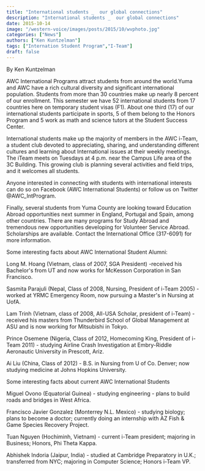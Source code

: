 ```yaml
---
title: "International students _  our global connections"
description: "International students _  our global connections"
date: 2015-10-14
image: "/western-voice/images/posts/2015/10/wvphoto.jpg"
categories: ["News"]
authors: ["Ken Kuntzelman"]
tags: ["Internation Student Program","I-Team"]
draft: false
---
```

By Ken Kuntzelman

AWC International Programs attract students from around the world.Yuma and AWC have a rich cultural diversity and significant international population. Students from more than 30 countries make up nearly 8 percent of our enrollment. This semester we have 52 international students from 17 countries here on temporary student visas (F1). About one third (17) of our international students participate in sports, 5 of them belong to the Honors Program and 5 work as math and science tutors at the Student Success Center.

International students make up the majority of members in the AWC i-Team, a student club devoted to appreciating, sharing, and understanding different cultures and learning about International issues at their weekly meetings. The iTeam meets on Tuesdays at 4 p.m. near the Campus Life area of the 3C Building. This growing club is planning several activities and field trips, and it welcomes all students.

Anyone interested in connecting with students with international interests can do so on Facebook (AWC International Students) or follow us on Twitter @AWC_IntProgram.

Finally, several students from Yuma County are looking toward Education Abroad opportunities next summer in England, Portugal and Spain, among other countries. There are many programs for Study Abroad and tremendous new opportunities developing for Volunteer Service Abroad. Scholarships are available. Contact the International Office (317-6091) for more information.

Some interesting facts about AWC International Student Alumni:

Long M. Hoang (Vietnam, class of 2007, SGA President) -received his Bachelor's from UT and now works for McKesson Corporation in San Francisco.

Sasmita Parajuli (Nepal, Class of 2008, Nursing, President of i-Team 2005) - worked at YRMC Emergency Room, now pursuing a Master's in Nursing at UofA.

Lam Trinh (Vietnam, class of 2008, All-USA Scholar, president of i-Team) - received his masters from Thunderbird School of Global Management at ASU and is now working for Mitsubishi in Tokyo.

Prince Osemene (Nigeria, Class of 2012, Homecoming King, President of i-Team 2011) - studying Airline Crash Investigation at Embry-Riddle Aeronautic University in Prescott, Ariz.

Ai Liu (China, Class of 2012) - B.S. in Nursing from U of Co. Denver; now studying medicine at Johns Hopkins University.

Some interesting facts about current AWC International Students

Miguel Ovono (Equatorial Guinea) - studying engineering - plans to build roads and bridges in West Africa.

Francisco Javier Gonzalez (Monterrey N.L. Mexico) - studying biology; plans to become a doctor; currently doing an internship with AZ Fish & Game Species Recovery Project.

Tuan Nguyen (Hochiminh, Vietnam) - current i-Team president; majoring in Business; Honors, Phi Theta Kappa.

Abhishek Indoria (Jaipur, India) - studied at Cambridge Preparatory in U.K.; transferred from NYC; majoring in Computer Science; Honors i-Team VP.